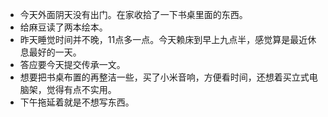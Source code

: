 - 今天外面阴天没有出门。在家收拾了一下书桌里面的东西。
- 给麻豆读了两本绘本。
- 昨天睡觉时间并不晚，11点多一点。今天赖床到早上九点半，感觉算是最近休息最好的一天。
- 答应要今天提交传承一文。
- 想要把书桌布置的再整洁一些，买了小米音响，方便看时间，还想着买立式电脑架，觉得有点不实用。
- 下午拖延着就是不想写东西。
